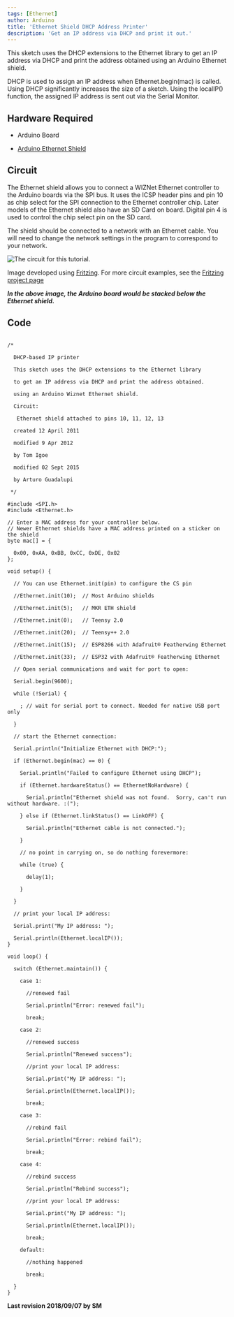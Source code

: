 ```yaml
---
tags: [Ethernet]
author: Arduino
title: 'Ethernet Shield DHCP Address Printer'
description: 'Get an IP address via DHCP and print it out.'
---
```


This sketch uses the DHCP extensions to the Ethernet library to get an IP address via DHCP and print the address obtained using an Arduino Ethernet shield.

DHCP is used to assign an IP address when Ethernet.begin(mac) is called. Using DHCP significantly increases the size of a sketch. Using the localIP() function, the assigned IP address is sent out via the Serial Monitor.

## Hardware Required

- Arduino Board

- [Arduino Ethernet Shield](/hardware/ethernet-shield-rev2)

## Circuit

The Ethernet shield allows you to connect a WIZNet Ethernet controller to the Arduino boards via the SPI bus. It uses the ICSP header pins and pin 10 as chip select for the SPI connection to the Ethernet controller chip. Later models of the Ethernet shield also have an SD Card on board. Digital pin 4 is used to control the chip select pin on the SD card.

The shield should be connected to a network with an Ethernet cable.  You will need to change the network settings in the program to correspond to your network.

![The circuit for this tutorial.](assets/EthernetShieldF_bb.png)

Image developed using [Fritzing](http://www.fritzing.org). For more circuit examples, see the [Fritzing project page](http://fritzing.org/projects/)

***In the above  image, the Arduino board would be stacked below the Ethernet shield.***

## Code

```arduino

/*

  DHCP-based IP printer

  This sketch uses the DHCP extensions to the Ethernet library

  to get an IP address via DHCP and print the address obtained.

  using an Arduino Wiznet Ethernet shield.

  Circuit:

   Ethernet shield attached to pins 10, 11, 12, 13

  created 12 April 2011

  modified 9 Apr 2012

  by Tom Igoe

  modified 02 Sept 2015

  by Arturo Guadalupi

 */

#include <SPI.h>
#include <Ethernet.h>

// Enter a MAC address for your controller below.
// Newer Ethernet shields have a MAC address printed on a sticker on the shield
byte mac[] = {

  0x00, 0xAA, 0xBB, 0xCC, 0xDE, 0x02
};

void setup() {

  // You can use Ethernet.init(pin) to configure the CS pin

  //Ethernet.init(10);  // Most Arduino shields

  //Ethernet.init(5);   // MKR ETH shield

  //Ethernet.init(0);   // Teensy 2.0

  //Ethernet.init(20);  // Teensy++ 2.0

  //Ethernet.init(15);  // ESP8266 with Adafruit® Featherwing Ethernet

  //Ethernet.init(33);  // ESP32 with Adafruit® Featherwing Ethernet

  // Open serial communications and wait for port to open:

  Serial.begin(9600);

  while (!Serial) {

    ; // wait for serial port to connect. Needed for native USB port only

  }

  // start the Ethernet connection:

  Serial.println("Initialize Ethernet with DHCP:");

  if (Ethernet.begin(mac) == 0) {

    Serial.println("Failed to configure Ethernet using DHCP");

    if (Ethernet.hardwareStatus() == EthernetNoHardware) {

      Serial.println("Ethernet shield was not found.  Sorry, can't run without hardware. :(");

    } else if (Ethernet.linkStatus() == LinkOFF) {

      Serial.println("Ethernet cable is not connected.");

    }

    // no point in carrying on, so do nothing forevermore:

    while (true) {

      delay(1);

    }

  }

  // print your local IP address:

  Serial.print("My IP address: ");

  Serial.println(Ethernet.localIP());
}

void loop() {

  switch (Ethernet.maintain()) {

    case 1:

      //renewed fail

      Serial.println("Error: renewed fail");

      break;

    case 2:

      //renewed success

      Serial.println("Renewed success");

      //print your local IP address:

      Serial.print("My IP address: ");

      Serial.println(Ethernet.localIP());

      break;

    case 3:

      //rebind fail

      Serial.println("Error: rebind fail");

      break;

    case 4:

      //rebind success

      Serial.println("Rebind success");

      //print your local IP address:

      Serial.print("My IP address: ");

      Serial.println(Ethernet.localIP());

      break;

    default:

      //nothing happened

      break;

  }
}
```

**Last revision 2018/09/07 by SM**
